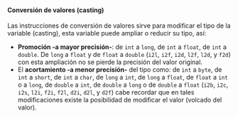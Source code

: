 #### Conversión de valores (casting)

 
Las instrucciones de conversión de valores sirve para modificar el tipo de la variable (casting), esta variable puede ampliar o reducir su tipo, así: 

* **Promoción -a mayor precisión-**: de `int` a `long`, de `int` a `float`, de `int` a `double`. De `long` a `float` y de `float` a `double` (`i2l`, `i2f`, `i2d`, `l2f`, `l2d`, y `f2d`) con esta ampliación no se pierde la precisión del valor original. 
*  El **acortamiento -a menor precisión-** del tipo como: de `int` a `byte`, de `int` a `short`, de `int` a `char`, de `long` a `int`, de `long` a `float`, de `float` a `int` o a `long`, de `double` a `int`, de `double` a `long` o de `double` a `float` (`i2b`, `i2c`, `i2s`, `l2i`, `f2i`, `f2l`, `d2i`, `d2l`, y `d2f`) cabe recordar que en tales modificaciones existe la posibilidad de modificar el valor (volcado del valor).
